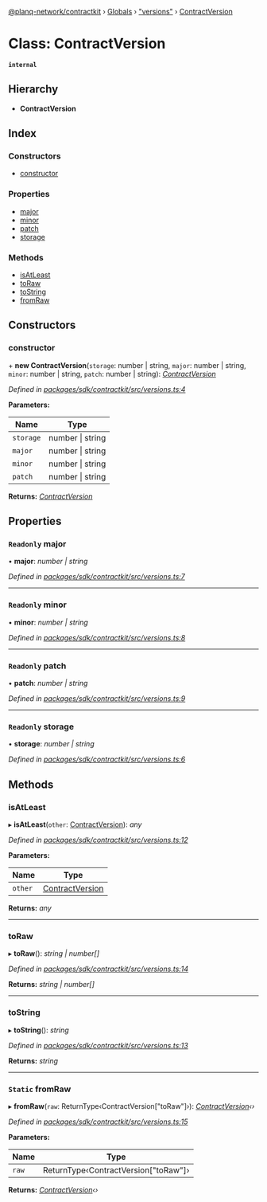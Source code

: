 [@planq-network/contractkit](../README.md) › [Globals](../globals.md) › ["versions"](../modules/_versions_.md) › [ContractVersion](_versions_.contractversion.md)

# Class: ContractVersion

**`internal`** 

## Hierarchy

* **ContractVersion**

## Index

### Constructors

* [constructor](_versions_.contractversion.md#constructor)

### Properties

* [major](_versions_.contractversion.md#readonly-major)
* [minor](_versions_.contractversion.md#readonly-minor)
* [patch](_versions_.contractversion.md#readonly-patch)
* [storage](_versions_.contractversion.md#readonly-storage)

### Methods

* [isAtLeast](_versions_.contractversion.md#isatleast)
* [toRaw](_versions_.contractversion.md#toraw)
* [toString](_versions_.contractversion.md#tostring)
* [fromRaw](_versions_.contractversion.md#static-fromraw)

## Constructors

###  constructor

\+ **new ContractVersion**(`storage`: number | string, `major`: number | string, `minor`: number | string, `patch`: number | string): *[ContractVersion](_versions_.contractversion.md)*

*Defined in [packages/sdk/contractkit/src/versions.ts:4](https://github.com/planq-network/planq-sdk/blob/master/packages/sdk/contractkit/src/versions.ts#L4)*

**Parameters:**

Name | Type |
------ | ------ |
`storage` | number &#124; string |
`major` | number &#124; string |
`minor` | number &#124; string |
`patch` | number &#124; string |

**Returns:** *[ContractVersion](_versions_.contractversion.md)*

## Properties

### `Readonly` major

• **major**: *number | string*

*Defined in [packages/sdk/contractkit/src/versions.ts:7](https://github.com/planq-network/planq-sdk/blob/master/packages/sdk/contractkit/src/versions.ts#L7)*

___

### `Readonly` minor

• **minor**: *number | string*

*Defined in [packages/sdk/contractkit/src/versions.ts:8](https://github.com/planq-network/planq-sdk/blob/master/packages/sdk/contractkit/src/versions.ts#L8)*

___

### `Readonly` patch

• **patch**: *number | string*

*Defined in [packages/sdk/contractkit/src/versions.ts:9](https://github.com/planq-network/planq-sdk/blob/master/packages/sdk/contractkit/src/versions.ts#L9)*

___

### `Readonly` storage

• **storage**: *number | string*

*Defined in [packages/sdk/contractkit/src/versions.ts:6](https://github.com/planq-network/planq-sdk/blob/master/packages/sdk/contractkit/src/versions.ts#L6)*

## Methods

###  isAtLeast

▸ **isAtLeast**(`other`: [ContractVersion](_versions_.contractversion.md)): *any*

*Defined in [packages/sdk/contractkit/src/versions.ts:12](https://github.com/planq-network/planq-sdk/blob/master/packages/sdk/contractkit/src/versions.ts#L12)*

**Parameters:**

Name | Type |
------ | ------ |
`other` | [ContractVersion](_versions_.contractversion.md) |

**Returns:** *any*

___

###  toRaw

▸ **toRaw**(): *string | number[]*

*Defined in [packages/sdk/contractkit/src/versions.ts:14](https://github.com/planq-network/planq-sdk/blob/master/packages/sdk/contractkit/src/versions.ts#L14)*

**Returns:** *string | number[]*

___

###  toString

▸ **toString**(): *string*

*Defined in [packages/sdk/contractkit/src/versions.ts:13](https://github.com/planq-network/planq-sdk/blob/master/packages/sdk/contractkit/src/versions.ts#L13)*

**Returns:** *string*

___

### `Static` fromRaw

▸ **fromRaw**(`raw`: ReturnType‹ContractVersion["toRaw"]›): *[ContractVersion](_versions_.contractversion.md)‹›*

*Defined in [packages/sdk/contractkit/src/versions.ts:15](https://github.com/planq-network/planq-sdk/blob/master/packages/sdk/contractkit/src/versions.ts#L15)*

**Parameters:**

Name | Type |
------ | ------ |
`raw` | ReturnType‹ContractVersion["toRaw"]› |

**Returns:** *[ContractVersion](_versions_.contractversion.md)‹›*
